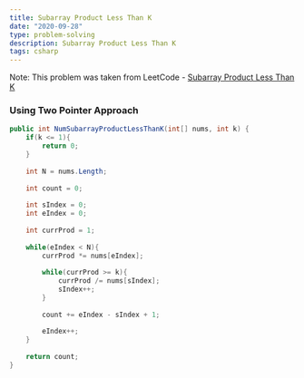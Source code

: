 ```yaml
---
title: Subarray Product Less Than K
date: "2020-09-28"
type: problem-solving
description: Subarray Product Less Than K
tags: csharp
---
```


Note: This problem was taken from LeetCode - [Subarray Product Less Than K](https://leetcode.com/problems/subarray-product-less-than-k/)

### Using Two Pointer Approach

```csharp
public int NumSubarrayProductLessThanK(int[] nums, int k) {
	if(k <= 1){
		return 0;
	}
	
	int N = nums.Length;
	
	int count = 0;
	
	int sIndex = 0;
	int eIndex = 0;
	
	int currProd = 1;
	
	while(eIndex < N){
		currProd *= nums[eIndex];
		
		while(currProd >= k){
			currProd /= nums[sIndex];
			sIndex++;
		}
		
		count += eIndex - sIndex + 1;
		
		eIndex++;
	}
	
	return count;
}
```
